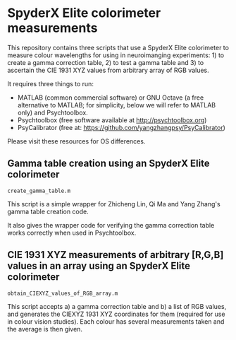 
# SpyderX Elite colorimeter measurements

This repository contains three scripts that use a SpyderX Elite colorimeter to measure colour wavelengths for using in neuroimanging experiments: 1) to create a gamma correction table, 2) to test a gamma table and 3) to ascertain the CIE 1931 XYZ values from arbitrary array of RGB values.

It requires three things to run:

 - MATLAB (common commercial software) or GNU Octave (a free alternative to MATLAB; for simplicity, below we will refer to MATLAB only) and Psychtoolbox.
 - Psychtoolbox (free software available at http://psychtoolbox.org)
 - PsyCalibrator (free at: https://github.com/yangzhangpsy/PsyCalibrator)

Please visit these resources for OS differences.

## Gamma table creation using an SpyderX Elite colorimeter

`create_gamma_table.m`

This script is a simple wrapper for Zhicheng Lin, Qi Ma and Yang Zhang's gamma table creation code.

It also gives the wrapper code for verifying the gamma correction table works correctly when used in Psychtoolbox.

## CIE 1931 XYZ measurements of arbitrary [R,G,B] values in an array using an SpyderX Elite colorimeter

`obtain_CIEXYZ_values_of_RGB_array.m`

This script accepts a) a gamma correction table and b) a list of RGB values, and generates the CIEXYZ 1931 XYZ coordinates for them (required for use in colour vision studies). Each colour has several measurements taken and the average is then given.